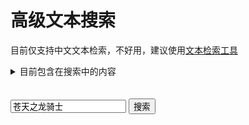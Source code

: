 # 高级文本搜索

目前仅支持中文文本检索，不好用，建议使用[文本检索工具](https://strings.wakingsands.com/)



<details>
  <summary>目前包含在搜索中的内容</summary>

* 过场字幕
* 所有任务对话和文本数据
* 物品描述
* 理符描述
* FATE描述
* NPC喊话
* NPC气泡文本
* 实例内容文本数据
* 成就描述
* 平时对话文本
* 任务道具描述
* 坐骑和宠物描述
* Buff描述
* 九宫幻卡描述

</details>

<div>
    <script src="/js/search.js" defer></script>
    <script src="/js/xivapi.js" defer></script>
    <br>
    <br>
    <input id="loresearch" value='苍天之龙骑士' onkeydown="Enter(event)" >
    <button type="button" onclick="NewLoreSearch()" >搜索</button>
    <p id="loreresult"></p>
</div>